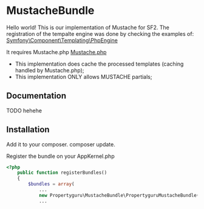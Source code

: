 MustacheBundle
=============

Hello world! This is our implementation of Mustache for SF2.
The registration of the tempalte engine was done by checking the examples of:
[Symfony\Component\Templating\PhpEngine](https://github.com/symfony/symfony/blob/master/src/Symfony/Component/Templating/PhpEngine.php)


It requires Mustache.php
[Mustache.php](https://github.com/bobthecow/mustache.php)

- This implementation does cache the processed templates (caching handled by Mustache.php);
- This implementation ONLY allows MUSTACHE partials;

Documentation
-------------

TODO hehehe

Installation
------------
Add it to your composer.
composer update.

Register the bundle on your AppKernel.php
```php
<?php
    public function registerBundles()
    {
        $bundles = array(
            ...
            new Propertyguru\MustacheBundle\PropertyguruMustacheBundle(),
            ...
```
